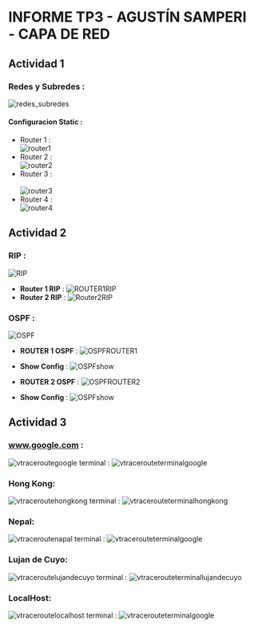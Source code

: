 # INFORME TP3 - AGUSTÍN SAMPERI <br> - CAPA DE RED
## Actividad 1 
### Redes y Subredes : 
![redes_subredes](/home/ager1/Imágenes/Screenshots/redes-subredes.png)
#### **Configuracion Static** : 
- Router 1 : <br>
![router1](/home/ager1/Imágenes/Screenshots/router1.png)
- Router 2 : <br>
![router2](/home/ager1/Imágenes/Screenshots/router2.png)
- Router 3 : <br>  
![router3](/home/ager1/Imágenes/Screenshots/router3.png)
- Router 4 : <br>
![router4](/home/ager1/Imágenes/Screenshots/router4.png)
## **Actividad 2** 
### RIP : 
![RIP](/home/ager1/Imágenes/Screenshots/RIPRED.png)
- **Router 1 RIP** : 
![ROUTER1RIP](/home/ager1/Imágenes/Screenshots/router1-rip.png)
- **Router 2 RIP** : 
![Router2RIP](/home/ager1/Imágenes/Screenshots/router2-rip.png)

### **OSPF** : 
![OSPF](/home/ager1/Imágenes/Screenshots/OSPF.png)
- **ROUTER 1 OSPF** : 
![OSPFROUTER1](/home/ager1/Imágenes/Screenshots/OSPF-CONFIG-ROUTER1.png)
* **Show Config** : 
![OSPFshow](/home/ager1/Imágenes/Screenshots/routeconfigospf.png)
- **ROUTER 2 OSPF** : 
![OSPFROUTER2](/home/ager1/Imágenes/Screenshots/OSPF-CONFIG-ROUTER2.png)
* **Show Config** : 
![OSPFshow](/home/ager1/Imágenes/Screenshots/route2configospf.png)
## **Actividad 3** 
### www.google.com : 
![vtraceroutegoogle](/home/ager1/Imágenes/Screenshots/google.png)
terminal : 
![vtracerouteterminalgoogle](/home/ager1/Imágenes/Screenshots/google-traceroute.png)
### Hong Kong: 
![vtraceroutehongkong](/home/ager1/Imágenes/Screenshots/hongkong.png)
terminal : 
![vtracerouteterminalhongkong](/home/ager1/Imágenes/Screenshots/hongkong-terminal.png)
### Nepal: 
![vtraceroutenapal](/home/ager1/Imágenes/Screenshots/nepal.png)
terminal : 
![vtracerouteterminalgoogle](/home/ager1/Imágenes/Screenshots/nepal-terminal.png)
### Lujan de Cuyo: 
![vtraceroutelujandecuyo](/home/ager1/Imágenes/Screenshots/lujandecuyo.png)
terminal : 
![vtracerouteterminallujandecuyo](/home/ager1/Imágenes/Screenshots/lujandecuyoterminal.png)
### LocalHost: 
![vtraceroutelocalhost](/home/ager1/Imágenes/Screenshots/localhost.png)
terminal : 
![vtracerouteterminalgoogle](/home/ager1/Imágenes/Screenshots/localhost-terminal.png)
